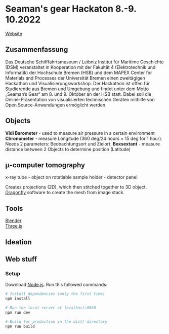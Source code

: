 # Seaman's gear Hackaton 8.-9. 10.2022

[Website](https://3d.dsm.museum/seamansgear/)

## Zusammenfassung

Das Deutsche Schifffahrtsmuseum / Leibniz Institut für Maritime Geschichte (DSM) veranstaltet in Kooperation mit der Fakultät 4 (Elektrotechnik und Informatik) der Hochschule Bremen (HSB) und dem MAPEX Center for Materials and Processes der Universität Bremen einen zweitägigen Hackathon und Visualisierungsworkshop. Der Hackathon ist offen für Studierende aus Bremen und Umgebung und findet unter dem Motto „Seaman’s Gear“ am 8. und 9. Oktober an der HSB statt. Dabei soll die Online-Präsentation von visualisierten technischen Geräten mithilfe von Open Source-Anwendungen ermöglicht werden.

## Objects 

**Vidi Barometer** - used to measure air pressure in a certain environment
**Chronometer** - measure Longitude (360 deg/24 hours = 15 deg for 1 hour). Needs 2 parameters: Beobachtungsort und Zielort.
**Boxsextant** - measure distance between 2 Objects to determine  position (Latitude) 

## μ-computer tomography 

x-ray tube  - object on rotatiable sample holder - detector panel 

Creates projections (2D), which then stitched together to 3D object. [Dragonfly](https://www.theobjects.com/dragonfly/index.html) software to create the mesh from image stack. 




## Tools 

[Blender](https://www.blender.org/)  
[Three.js](https://threejs.org/)  


## Ideation 
## Web stuff
### Setup
Download [Node.js](https://nodejs.org/en/download/).
Run this followed commands:

``` bash
# Install dependencies (only the first time)
npm install

# Run the local server at localhost:8080
npm run dev

# Build for production in the dist/ directory
npm run build
```
